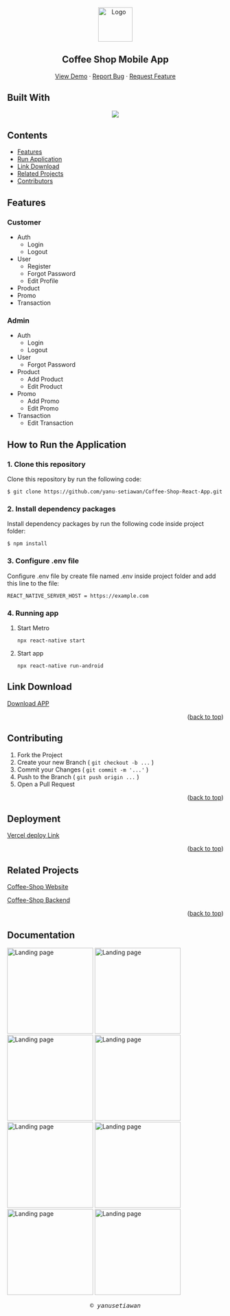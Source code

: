 <a id="readme-top"></a>

<!-- PROJECT LOGO -->
<br />
<div align="center">
  <a href="#">
    <img src="./src/assets/readme.png" alt="Logo" width="80" height="80">
  </a>

  <h2 align="center">Coffee Shop Mobile App</h2>

  <p align="center">
    <a href="https://drive.google.com/drive/folders/14oZFRT4Qw-UtfLaGxEpNu46aX73j7HRq?usp=sharing">View Demo</a>
    ·
    <a href="#">Report Bug</a>
    ·
    <a href="#">Request Feature</a>
  </p>
</div>

## Built With

<p align="center">
  <a href="https://skillicons.dev">
    <img src="https://skillicons.dev/icons?i=react,css,redux,babel,firebase" />
  </a>
</p>

<!-- <p align="right">(<a href="#readme-top">back to top</a>)</p> -->

## Contents

- [Features](#features)
- [Run Application](#how-to-run-the-application)
- [Link Download](#download-link)
- [Related Projects](#related-projects)
- [Contributors](#contributors)

## Features

### Customer

- Auth
  - Login
  - Logout
- User
  - Register
  - Forgot Password
  - Edit Profile
- Product
- Promo
- Transaction

### Admin

- Auth
  - Login
  - Logout
- User
  - Forgot Password
- Product
  - Add Product
  - Edit Product
- Promo
  - Add Promo
  - Edit Promo
- Transaction
  - Edit Transaction


## How to Run the Application

### 1. Clone this repository

Clone this repository by run the following code:

```
$ git clone https://github.com/yanu-setiawan/Coffee-Shop-React-App.git
```

### 2. Install dependency packages

Install dependency packages by run the following code inside project folder:

```
$ npm install
```

### 3. Configure .env file

Configure .env file by create file named .env inside project folder and add this line to the file:

```
REACT_NATIVE_SERVER_HOST = https://example.com

```


### 4. Running app

1.  Start Metro

    ```
    npx react-native start
    ```

2.  Start app

    ```
    npx react-native run-android
    ```



## Link Download

[Download APP](https://drive.google.com/drive/folders/14oZFRT4Qw-UtfLaGxEpNu46aX73j7HRq?usp=sharing)

<p align="right">(<a href="#readme-top">back to top</a>)</p>

## Contributing



1. Fork the Project
2. Create your new Branch ( `git checkout -b ...` )
3. Commit your Changes ( `git commit -m '...'` )
4. Push to the Branch ( `git push origin ...` )
5. Open a Pull Request


<p align="right">(<a href="#readme-top">back to top</a>)</p>

## Deployment

[Vercel deploy Link](https://fazzpay-next-js.vercel.app/)

<p align="right">(<a href="#readme-top">back to top</a>)</p>

## Related Projects

[Coffee-Shop Website](https://github.com/yanu-setiawan/Coffee-Shop-React-App)

[Coffee-Shop Backend](https://github.com/yanu-setiawan/Coffee-Shop-Backend)

<p align="right">(<a href="#readme-top">back to top</a>)</p>

## Documentation

<img width="200" src="./src/assets/readme/1.jpg" alt="Landing page">
<img width="200" src="./src/assets/readme/2.jpg" alt="Landing page">
<img width="200" src="./src/assets/readme/3.jpg" alt="Landing page">
<img width="200" src="./src/assets/readme/4.jpg" alt="Landing page">
<img width="200" src="./src/assets/readme/5.jpg" alt="Landing page">
<img width="200" src="./src/assets/readme/6.jpg" alt="Landing page">
<img width="200" src="./src/assets/readme/7.jpg" alt="Landing page">
<img width="200" src="./src/assets/readme/8.jpg" alt="Landing page">


<p align="center"> <samp><i>&copy; yanusetiawan </i></samp> </p>
